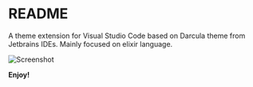 # README

A theme extension for Visual Studio Code based on Darcula theme from Jetbrains IDEs.
Mainly focused on elixir language.

![Screenshot](https://raw.githubusercontent.com/arsssen/vscode-darcula-theme-elixir/master/images/screenshot.png "This is how the code will look like")

**Enjoy!**